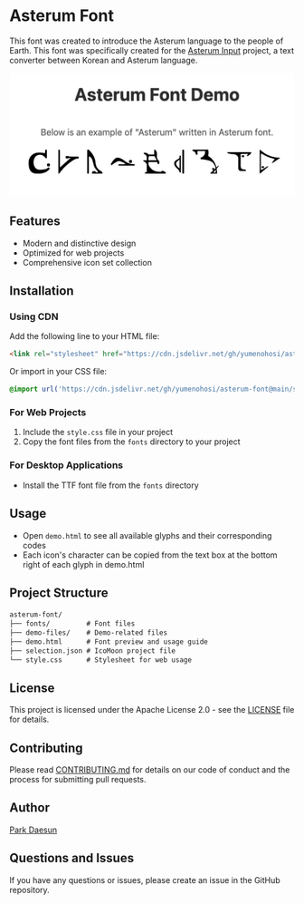 # Asterum Font

This font was created to introduce the Asterum language to the people of Earth. This font was specifically created for the [Asterum Input](https://github.com/yumenohosi/asterum-input) project, a text converter between Korean and Asterum language.

![Asterum Font Demo](./demo/font_demo.png)

## Features
- Modern and distinctive design
- Optimized for web projects
- Comprehensive icon set collection

## Installation

### Using CDN
Add the following line to your HTML file:
```html
<link rel="stylesheet" href="https://cdn.jsdelivr.net/gh/yumenohosi/asterum-font@main/style.css">
```

Or import in your CSS file:
```css
@import url('https://cdn.jsdelivr.net/gh/yumenohosi/asterum-font@main/style.css');
```

### For Web Projects
1. Include the `style.css` file in your project
2. Copy the font files from the `fonts` directory to your project

### For Desktop Applications
- Install the TTF font file from the `fonts` directory

## Usage
- Open `demo.html` to see all available glyphs and their corresponding codes
- Each icon's character can be copied from the text box at the bottom right of each glyph in demo.html

## Project Structure
```
asterum-font/
├── fonts/         # Font files
├── demo-files/    # Demo-related files
├── demo.html      # Font preview and usage guide
├── selection.json # IcoMoon project file
└── style.css      # Stylesheet for web usage
```

## License
This project is licensed under the Apache License 2.0 - see the [LICENSE](LICENSE) file for details.

## Contributing
Please read [CONTRIBUTING.md](CONTRIBUTING.md) for details on our code of conduct and the process for submitting pull requests.

## Author
[Park Daesun](https://github.com/yumenohosi)

## Questions and Issues
If you have any questions or issues, please create an issue in the GitHub repository. 